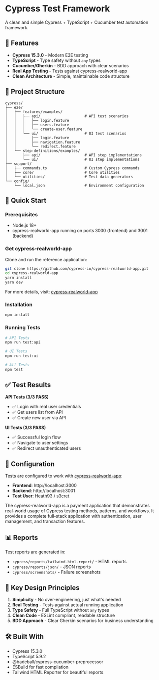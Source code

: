 # Cypress Test Framework

A clean and simple Cypress + TypeScript + Cucumber test automation framework.

## 🎯 Features

- **Cypress 15.3.0** - Modern E2E testing
- **TypeScript** - Type safety without `any` types
- **Cucumber/Gherkin** - BDD approach with clear scenarios
- **Real App Testing** - Tests against cypress-realworld-app
- **Clean Architecture** - Simple, maintainable code structure

## 📁 Project Structure

```
cypress/
├── e2e/
│   ├── features/examples/
│   │   ├── api/                    # API test scenarios
│   │   │   ├── login.feature
│   │   │   ├── users.feature
│   │   │   └── create-user.feature
│   │   └── ui/                     # UI test scenarios
│   │       ├── login.feature
│   │       ├── navigation.feature
│   │       └── redirect.feature
│   └── step-definitions/examples/
│       ├── api/                    # API step implementations
│       └── ui/                     # UI step implementations
├── support/
│   ├── commands.ts                 # Custom Cypress commands
│   ├── core/                       # Core utilities
│   └── utilities/                  # Test data generators
└── config/
    └── local.json                  # Environment configuration
```

## 🚀 Quick Start

### Prerequisites
- Node.js 18+
- cypress-realworld-app running on ports 3000 (frontend) and 3001 (backend)

### Get cypress-realworld-app
Clone and run the reference application:
```bash
git clone https://github.com/cypress-io/cypress-realworld-app.git
cd cypress-realworld-app
yarn install
yarn dev
```

For more details, visit: [cypress-realworld-app](https://github.com/cypress-io/cypress-realworld-app.git)

### Installation
```bash
npm install
```

### Running Tests
```bash
# API Tests
npm run test:api

# UI Tests  
npm run test:ui

# All Tests
npm test
```

## ✅ Test Results

**API Tests (3/3 PASS)**
- ✅ Login with real user credentials
- ✅ Get users list from API
- ✅ Create new user via API

**UI Tests (3/3 PASS)**
- ✅ Successful login flow
- ✅ Navigate to user settings
- ✅ Redirect unauthenticated users

## 🔧 Configuration

Tests are configured to work with [cypress-realworld-app](https://github.com/cypress-io/cypress-realworld-app.git):
- **Frontend**: http://localhost:3000
- **Backend**: http://localhost:3001
- **Test User**: Heath93 / s3cret

The cypress-realworld-app is a payment application that demonstrates real-world usage of Cypress testing methods, patterns, and workflows. It provides a complete full-stack application with authentication, user management, and transaction features.

## 📊 Reports

Test reports are generated in:
- `cypress/reports/tailwind-html-report/` - HTML reports
- `cypress/reports/json/` - JSON reports
- `cypress/screenshots/` - Failure screenshots

## 🎨 Key Design Principles

1. **Simplicity** - No over-engineering, just what's needed
2. **Real Testing** - Tests against actual running application
3. **Type Safety** - Full TypeScript without `any` types
4. **Clean Code** - ESLint compliant, readable structure
5. **BDD Approach** - Clear Gherkin scenarios for business understanding

## 🛠️ Built With

- Cypress 15.3.0
- TypeScript 5.9.2
- @badeball/cypress-cucumber-preprocessor
- ESBuild for fast compilation
- Tailwind HTML Reporter for beautiful reports
